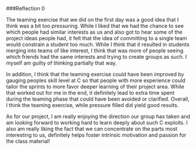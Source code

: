 ###Reflection 0

The teaming exercise that we did on the first day was a good idea that I think was a bit too pressuring. While I liked that we had the chance to see which people had similar interests as us and also got to hear some of the project ideas people had, it felt that the idea of committing to a single team would constrain a student too much. While I think that it resulted in students merging into teams of like interest, I think that was more of people seeing which friends had the same interests and trying to create groups as such. I myself am guilty of thinking partially that way. 

In addition, I think that the teaming exercise could have been improved by gauging peoples skill level at C so that people with more experience could tailor the sprints to more favor deeper learning of their project area. While that worked out for me in the end, it definitely lead to extra time spent during the teaming phase that could have been avoided or clarified. Overall, I think the teaming exercise, while pressure filled did yield good results. 

As for our project, I am really enjoying the direction our group has taken and am looking forward to working hard to learn deeply about such C exploits. I also am really liking the fact that we can concentrate on the parts most interesting to us, definitely helps foster intrinsic motivation and passion for the class material!

